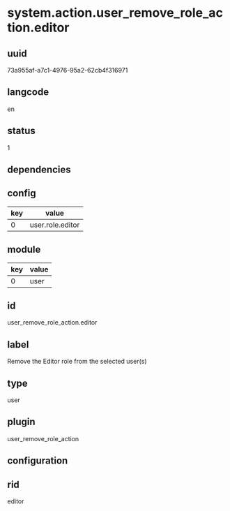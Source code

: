 # system.action.user_remove_role_action.editor

## uuid
73a955af-a7c1-4976-95a2-62cb4f316971

## langcode
en

## status
1

## dependencies

## config
|key|value|
|-|-|
|0|user.role.editor|


## module
|key|value|
|-|-|
|0|user|


## id
user_remove_role_action.editor

## label
Remove the Editor role from the selected user(s)

## type
user

## plugin
user_remove_role_action

## configuration

## rid
editor

